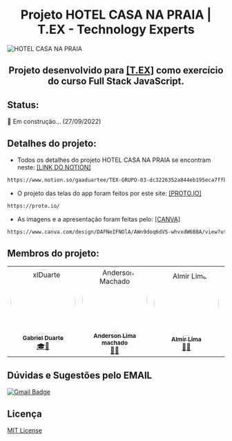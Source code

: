 # <h1 align="center">Projeto HOTEL CASA NA PRAIA | T.EX - Technology Experts</h1>

![HOTEL CASA NA PRAIA](https://i.imgur.com/tpIM4ZH.png)

<h2 align="center"> Projeto desenvolvido para <a href="https://www.texperts.com.br/" target="_blank"/>[T.EX]</a> como exercício do curso Full Stack JavaScript.</h2>

## Status:
:wrench: Em construção... (27/09/2022)

## Detalhes do projeto:

- Todos os detalhes do projeto HOTEL CASA NA PRAIA se encontram neste: <a href="https://www.notion.so/gaaduartee/TEX-GRUPO-03-dc3226352a844eb195eca7ffba60bfac/" target="_blank"/>[LINK DO NOTION]</a> <br>
~~~html
https://www.notion.so/gaaduartee/TEX-GRUPO-03-dc3226352a844eb195eca7ffba60bfac
~~~
- O projeto das telas do app foram feitos por este site: <a href="https://proto.io/" target="_blank"/>[PROTO.IO]</a>
~~~html
https://proto.io/
~~~
- As imagens e a apresentação foram feitas pelo: <a href="https://www.canva.com/design/DAFNeIFNOlA/AWn9doq6dVS-whvxdW6B8A/view?utm_content=DAFNeIFNOlA&utm_campaign=designshare&utm_medium=link&utm_source=homepage_design_menu" target="_blank"/>[CANVA]</a>
~~~html
https://www.canva.com/design/DAFNeIFNOlA/AWn9doq6dVS-whvxdW6B8A/view?utm_content=DAFNeIFNOlA&utm_campaign=designshare&utm_medium=link&utm_source=homepage_design_menu
~~~

## Membros do projeto:
<table>
<tr>
<td align="center"><a href="https://github.com/xlDuarte"><img style="border-radius: 60%;" src="https://avatars.githubusercontent.com/u/90268230?v=4" width="150px;" alt="xlDuarte"/><br /><sub><b>Gabriel Duarte</b></sub></a><br /><a href="https://github.com/xlDuarte" title="Desenvolvedor FullStack, UI-UX Designer, Escritor, Advogado e tudo que for possível!">🎓🚀</a></td>

<td align="center"><a href="https://github.com/And3rsLMM/"><img style="border-radius: 60%;" src="https://avatars.githubusercontent.com/u/86325561?v=4" width="150px;" alt="Anderson Machado"/><br /><sub><b>Anderson Lima machado</b></sub></a><br /><a href="https://github.com/And3rsLMM" title="Aluno TEX">👨‍🎓</a></td>
 
<td align="center"><a href="https://github.com/AlmirRLima"><img style="border-radius: 60%;" src="https://avatars.githubusercontent.com/u/114540396?v=4" width="150px;" alt="Almir Lima"/><br /><sub><b>Almir Lima</b></sub></a><br /><a href="https://github.com/AlmirRLima" title="Aluno TEX">👨‍🎓</a></td> 

<td align="center"><a href="https://github.com/fcervant"><img style="border-radius: 60%;" src="https://avatars.githubusercontent.com/u/21079643?v=4" width="150px;" alt="Fernando Cervantes"/><br /><sub><b>Fernando Cervantes</b></sub></a><br /><a href="https://github.com/fcervant" title="Aluno TEX">👨‍🎓</a></td>

<td align="center"><a href="https://github.com/Luizfe-nando"><img style="border-radius: 60%;" src="https://avatars.githubusercontent.com/u/104399352?v=4" width="150px;" alt="Luiz Fernando"/><br /><sub><b>Luiz Fernando</b></sub></a><br /><a href="https://github.com/Luizfe-nando" title="Aluno TEX">👨‍🎓</a></td>

<td align="center"><a href="https://github.com/andersoncostta"><img style="border-radius: 60%;" src="https://avatars.githubusercontent.com/u/112771711?v=4" width="150px;" alt="Anderson Costa"/><br /><sub><b>Anderson Costa</b></sub></a><br /><a href="https://github.com/andersoncostta" title="Aluno TEX">👨‍🎓</a></td>

<td align="center"><a href="https://github.com/FelipeSousa366"><img style="border-radius: 60%;" src="https://avatars.githubusercontent.com/u/101822599?v=4" width="150px;" alt="Felipe Sousa"/><br /><sub><b>Felipe Sousa</b></sub></a><br /><a href="https://github.com/FelipeSousa366" title="Aluno TEX">👨‍🎓</a></td>

<td align="center"><a href="https://github.com/ShirleySSouza"><img style="border-radius: 60%;" src="https://avatars.githubusercontent.com/u/106833667?v=4" width="150px;" alt="Shirley"/><br /><sub><b>Shirley Souza</b></sub></a><br /><a href="https://github.com/ShirleySSouza" title="Aluna TEX">👨‍🎓</a></td>
 
</tr>
</table>

## Dúvidas e Sugestões pelo EMAIL
[![Gmail Badge](https://img.shields.io/badge/-SAChotelcasanapraia@gmail.com-c14438?style=flat-square&logo=Gmail&logoColor=white&link=mailto:SAChotelcasanapraia@gmail.com)](mailto:SAChotelcasanapraia@gmail.com)

## Licença
[MIT License ](https://choosealicense.com/licenses/mit/)
